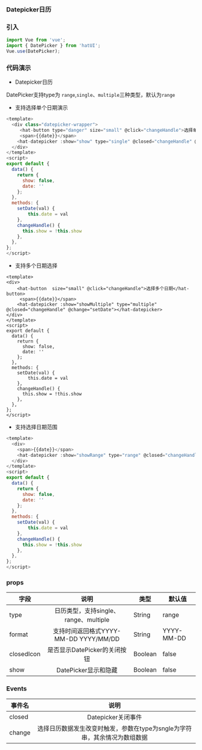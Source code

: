 ### Datepicker日历

### 引入

```js
import Vue from 'vue';
import { DatePicker } from 'hatUI';
Vue.use(DatePicker);
```

### 代码演示

- Datepicker日历

DatePicker支持type为 `range`,`single`、`multiple`三种类型，默认为`range`

- 支持选择单个日期演示
```js
<template>
  <div class="datepicker-wrapper">
     <hat-button type="danger" size="small" @click="changeHandle">选择单个日期</hat-button>
     <span>{{date}}</span>
    <hat-datepicker :show="show" type="single" @closed="changeHandle" @change="setDate"></hat-datepicker>
  </div>
</template>
<script>
export default {
  data() {
    return {
      show: false,
      date: ''
    };
  },
  methods: {
    setDate(val) {
        this.date = val
    },
    changeHandle() {
      this.show = !this.show
    },
  },
};
</script>
```
- 支持多个日期选择

```vue
<template>
<div>
    <hat-button  size="small" @click="changeHandle">选择多个日期</hat-button>
     <span>{{date}}</span>
    <hat-datepicker :show="showMultiple" type="multiple" @closed="changeHandle" @change="setDate"></hat-datepicker>
</div>
</template>
<script>
export default {
  data() {
    return {
      show: false,
      date: ''
    };
  },
  methods: {
    setDate(val) {
        this.date = val
    },
    changeHandle() {
      this.show = !this.show
    },
  },
};
</script>
```
- 支持选择日期范围

```js
<template>
  <div>
    <span>{{date}}</span>
    <hat-datepicker :show="showRange" type="range" @closed="changeHandle" @change="setDate"></hat-datepicker>
  </div>
</template>
<script>
export default {
  data() {
    return {
      show: false,
      date: ''
    };
  },
  methods: {
    setDate(val) {
        this.date = val
    },
    changeHandle() {
      this.show = !this.show
    },
  },
};
</script>

```

### props

| 字段    | 说明    | 类型 |默认值|
| ------------- |:-------------:| -----|-------|
| type  | 日历类型，支持single、range、multiple | String |range|
| format  | 支持时间返回格式YYYY-MM-DD YYYY/MM/DD   |  String |YYYY-MM-DD|
| closedIcon | 是否显示DatePicker的关闭按钮   | Boolean| false|
|show|DatePicker显示和隐藏|Boolean|false|

### Events

| 事件名    | 说明   |
| ------------- |:-------------:|
| closed  | Datepicker关闭事件 | 
| change  |  选择日历数据发生改变时触发，参数在type为sngle为字符串，其余情况为数组数据 | 

<ClientOnly>
  <demo componentName="field" />
</ClientOnly>


